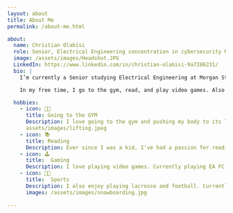 ```yaml
---
layout: about
title: About Me
permalink: /about-me.html

about:
  name: Christian Olabisi
  role: Senior, Electrical Engineering concentration in cybersecurity Major at Morgan State University
  image: /assets/images/Headshot.JPG
  LinkedIn: https://www.linkedin.com/in/christian-olabisi-9a7286231/
  bio: |
    I’m currently a Senior studying Electrical Engineering at Morgan State University in Baltimore, Maryland. I expect to graduate this upcoming fall semester. I will be working on a Senior project that entails the prevention and detection of eavesdropping on a system's Network. Also, after graduation, I plan on getting my master's degree immediately.

    In my free time, I go to the gym, read, and play video games. Also learning a new hobby, which is DJing. So in my spare time, I spend my time doing. Also, plan on learning Portuguese since I'm planning a trip to Brazil and I want to be well-versed in the language.

  hobbies:
    - icon: 💪🏿
      title: Going to the GYM
      Description: I love going to the gym and pushing my body to its limit.
      assets/images/lifting.jpeg
    - icon: 📚
      title: Reading
      Description: Ever since I was a kid, I've had a passion for reading. I read whenever I feel like I've had too much screen time.
    - icon: 🕹️
      title:  Gaming
      Description: I love playing video games. Currently playing EA FC 25 and Red Dead Redemption 2
    - icon: 🥍🏈
      title:  Sports
      Description: I also enjoy playing lacrosse and football. Currently play lacrosse for the Morgan State Club lacrosse team. I have also been snowboarding, which was fun.
      images: /assets/images/snowboarding.jpg
  
---
```

